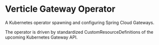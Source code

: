 # Verticle Gateway Operator
A Kubernetes operator spawning and configuring Spring Cloud Gateways.

The operator is driven by standardized CustomResourceDefinitions of the upcoming Kubernetes Gateway API.
